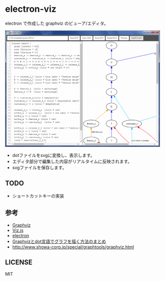 # electron-viz

electron で作成した graphviz のビューア/エディタ。

![ss](ss.png)

* dotファイルをsvgに変換し、表示します。
* エディタ部分で編集した内容がリアルタイムに反映されます。
* svgファイルを保存します。

## TODO

* ショートカットキーの実装

## 参考

* [Graphviz](http://www.graphviz.org/Home.php)
* [Viz.js](https://github.com/mdaines/viz.js)
* [electron](http://electron.atom.io/)
* [Graphvizとdot言語でグラフを描く方法のまとめ](http://qiita.com/rubytomato@github/items/51779135bc4b77c8c20d)
* http://www.showa-corp.jp/special/graphtools/graphviz.html

## LICENSE

MIT
